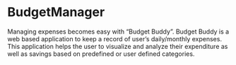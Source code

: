 # BudgetManager
Managing expenses becomes easy with “Budget Buddy”. Budget Buddy is a web based application to keep a record of user’s daily/monthly expenses. This application helps the user to visualize and analyze their expenditure as well as savings based on predefined or user defined categories.
